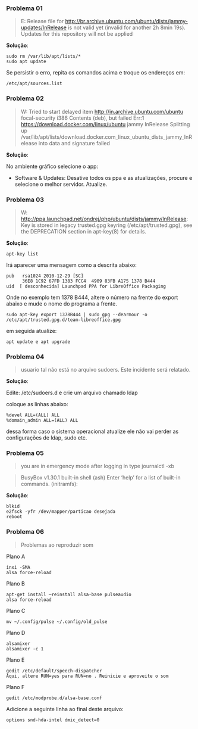 ### Problema 01
>E: Release file for http://br.archive.ubuntu.com/ubuntu/dists/jammy-updates/InRelease is not valid yet (invalid for another 2h 8min 19s). Updates for this repository will not be applied

**Solução**:
```
sudo rm /var/lib/apt/lists/*
sudo apt update
```
Se persistir o erro, repita os comandos acima e troque os endereços em:
```
/etc/apt/sources.list
```
### Problema 02
>W: Tried to start delayed item http://in.archive.ubuntu.com/ubuntu focal-security i386 Contents (deb), but failed
Err:1 https://download.docker.com/linux/ubuntu jammy InRelease
Splitting up /var/lib/apt/lists/download.docker.com_linux_ubuntu_dists_jammy_InRelease into data and signature failed

**Solução**:

No ambiente gráfico selecione o app:
- Software & Updates: Desative todos os ppa e as atualizações, procure e selecione o melhor servidor. Atualize.

### Problema 03
>W: http://ppa.launchpad.net/ondrej/php/ubuntu/dists/jammy/InRelease: Key is stored in legacy trusted.gpg keyring (/etc/apt/trusted.gpg), see the DEPRECATION section in apt-key(8) for details.

**Solução**:
```
apt-key list
```
Irá aparecer uma mensagem como a descrita abaixo:
```
pub   rsa1024 2010-12-29 [SC]
      36E8 1C92 67FD 1383 FCC4  4909 83FB A175 1378 B444
uid  [ desconhecida] Launchpad PPA for LibreOffice Packaging
```
Onde no exemplo tem 1378 B444, altere o número na frente do export abaixo e mude o nome do programa a frente.
```
sudo apt-key export 1378B444 | sudo gpg --dearmour -o /etc/apt/trusted.gpg.d/team-libreoffice.gpg
```
em seguida atualize:

```
apt update e apt upgrade
```
<h3>Problema 04 </h3>

>usuario tal não está no arquivo sudoers. Este incidente será relatado.

**Solução**:

Edite: /etc/sudoers.d e crie um arquivo chamado ldap

coloque as linhas abaixo:

```
%devel ALL=(ALL) ALL
%domain_admin ALL=(ALL) ALL
```
dessa forma caso o sistema operacional atualize ele não vai perder as configurações de ldap, sudo etc.

<h3>Problema 05 </h3>

>you are in emergency mode after logging in type journalctl -xb

>BusyBox v1.30.1 built-in shell (ash)
>Enter ‘help’ for a list of built-in commands.
>(initramfs):

**Solução**:
```
blkid
e2fsck -yfr /dev/mapper/particao desejada
reboot
```
<h3>Problema 06 </h3>

> Problemas ao reproduzir som

Plano A
```
inxi -SMA
alsa force-reload
```
Plano B
```
apt-get install –reinstall alsa-base pulseaudio
alsa force-reload
```
Plano C
```
mv ~/.config/pulse ~/.config/old_pulse
```

Plano D
```
alsamixer
alsamixer -c 1
```
Plano E
```
gedit /etc/default/speech-dispatcher
Aqui, altere RUN=yes para RUN=no . Reinicie e aproveite o som
```
Plano F
```
gedit /etc/modprobe.d/alsa-base.conf
```
Adicione a seguinte linha ao final deste arquivo:
```
options snd-hda-intel dmic_detect=0
```






